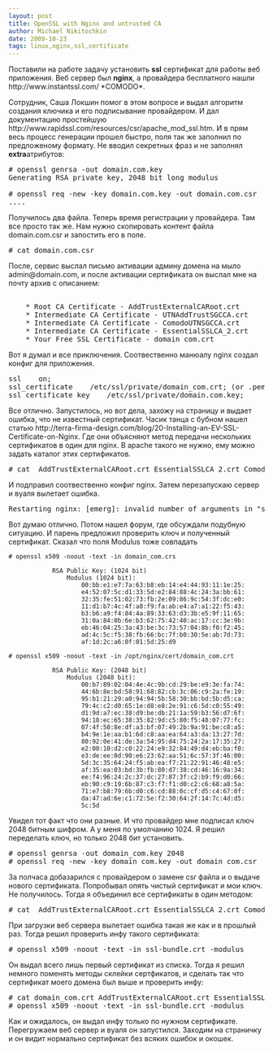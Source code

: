 ```yaml
---
layout: post
title: OpenSSL with Nginx and untrusted CA
author: Michael Nikitochkin
date: 2009-10-23
tags: linux,nginx,ssl,certificate
---
```


<p>
Поставили на работе задачу установить <strong>ssl</strong> сертификат для работы веб приложения. Веб сервер был <strong>nginx</strong>, а провайдера бесплатного нашли http://www.instantssl.com/ *COMODO*.</p>

<p>Сотрудник, Саша Локшин помог в этом вопросе и выдал алгоритм создания ключика и его подписывание провайдером. И дал документацию простейшую http://www.rapidssl.com/resources/csr/apache_mod_ssl.htm. И в прям весь процесс генерации прошел быстро, поля так же заполнил по предложеному формату. Не вводил секретных фраз и не заполнял <strong>extra</strong>атрибутов:
</p>

<pre># openssl genrsa -out domain.com.key
Generating RSA private key, 2048 bit long modulus

# openssl req -new -key domain.com.key -out domain.com.csr
....
</pre><p>
Получилось два файла. Теперь время регистрации у провайдера. Там все просто так же. Нам нужно скопировать контент файла domain.com.csr и запостить его в поле.
</p><pre># cat domain.com.csr</pre><p>
После, сервис выслал письмо активации админу домена на мыло admin@domain.com, и после активации сертификата он выслал мне на почту архив с описанием:
</p>
<pre>    
    * Root CA Certificate - AddTrustExternalCARoot.crt
    * Intermediate CA Certificate - UTNAddTrustSGCCA.crt
    * Intermediate CA Certificate - ComodoUTNSGCCA.crt
    * Intermediate CA Certificate - EssentialSSLCA_2.crt
    * Your Free SSL Certificate - domain_com.crt
</pre><p>
Вот я думал и все приключения. Соотвественно манюалу nginx создал конфиг для приложения.
</p><pre>ssl    on;
ssl_certificate    /etc/ssl/private/domain_com.crt; (or .pem)
ssl_certificate_key    /etc/ssl/private/domain.com.key;
</pre><p>
Все отлично. Запустилось, но вот дела, захожу на страницу и выдает ошибка, что не известный сертификат. Часик танца с бубном нашел статью http://terra-firma-design.com/blog/20-Installing-an-EV-SSL-Certificate-on-Nginx.  Где они объясняют метод передачи нескольких сертификатов в один для nginx. В apache такого не нужно, ему можно задать каталог этих сертификатов.
</p><pre># cat  AddTrustExternalCARoot.crt EssentialSSLCA_2.crt ComodoUTNSGCCA.crt UTNAddTrustSGCCA.crt domain_com.crt &gt;&gt; domain_com_new.crt
</pre>

И подправил соотвественно конфиг nginx. Затем перезапускаю сервер и вуаля вылетает ошибка.
<pre>Restarting nginx: [emerg]: invalid number of arguments in "ssl_certificate" directive in /opt/nginx/conf/production.conf:54</pre>

Вот думаю отлично. Потом нашел форум, где обсуждали подубную ситуацию. И парень предложил проверить ключ и полученный сертификат. Сказал что поля Modulus тоже совпадать

```
# openssl x509 -noout -text -in domain_com.crs
```

```
            RSA Public Key: (1024 bit)
                Modulus (1024 bit):
                    00:bb:e1:e7:7a:63:b8:eb:14:e4:44:93:11:1e:25:
                    e4:52:07:5c:d1:33:5d:e2:84:88:4c:24:3a:bb:61:
                    32:35:fe:51:02:73:fb:2e:09:86:9c:54:3f:dc:e0:
                    11:d1:b7:4c:4f:a8:f9:fa:ab:e4:a7:a1:22:f5:43:
                    b3:b6:a9:f4:84:4a:89:33:63:d3:3b:e5:9f:11:65:
                    31:0a:84:0b:6e:b3:62:75:42:40:ac:17:cc:3e:9b:
                    eb:46:04:25:3a:43:be:3c:73:57:04:8b:f0:f2:45:
                    ad:4c:5c:f5:38:fb:66:bc:7f:b0:30:5e:ab:7d:73:
                    af:1d:2c:a6:0f:01:5d:25:d9
```

```
# openssl x509 -noout -text -in /opt/nginx/cert/domain_com.crt
```

```
            RSA Public Key: (2048 bit)
                Modulus (2048 bit):
                    00:b7:89:02:04:4e:4c:9b:cd:29:be:e9:3e:fa:74:
                    44:6b:8e:bd:58:91:68:82:cb:3c:06:c9:2a:fe:19:
                    95:b1:21:29:a0:94:94:5b:58:30:bb:bd:5b:d5:ca:
                    79:4c:c2:d0:65:1e:d8:e8:2e:91:c6:5d:c0:55:49:
                    d1:9d:a7:ec:38:d9:be:db:21:1a:59:b3:56:d7:6f:
                    94:18:ec:65:38:35:82:9d:c5:80:f5:48:07:77:fc:
                    07:4f:50:8e:df:a3:bf:07:49:2b:9a:91:be:c8:a5:
                    b4:9e:1e:aa:b1:6d:c8:aa:ea:64:a3:da:13:27:7d:
                    80:92:0e:41:de:3a:54:95:d4:75:24:2a:17:35:27:
                    e2:00:10:d2:c0:22:24:e9:32:84:49:d4:eb:ba:f0:
                    e3:de:ee:0d:90:e6:23:62:aa:51:6c:57:3f:46:00:
                    5d:3c:35:64:24:f5:ab:ea:f7:21:22:91:46:48:e5:
                    af:35:ea:03:bd:3b:fb:80:d7:38:cd:46:16:9a:34:
                    ee:f4:96:24:2c:37:dc:27:87:3f:c2:b9:f9:d0:66:
                    eb:90:c9:19:6b:87:c3:f7:f1:d0:c2:c6:68:a8:5a:
                    71:e7:b8:79:6b:d0:c6:cd:88:0c:cf:d5:c4:67:0f:
                    da:47:ad:6e:c1:72:5e:f2:30:64:2f:14:7c:4d:d5:
                    5c:5d
```

Увидел тот факт что они разные. И что провайдер мне подписал ключ 2048 битным шифром. А у меня по умолчанию 1024. Я решил переделать ключ, но только 2048 бит установить.

<pre># openssl genrsa -out domain_com.key 2048
# openssl req -new -key domain_com.key -out domain_com.csr
</pre>

За полчаса добазарился с провайдером о замене csr файла и о выдаче нового сертификата. Попробывал опять чистый сертификат и мои ключ. Не получилось.
Тогда я объединил все сертификаты в один методом:
<pre># cat  AddTrustExternalCARoot.crt EssentialSSLCA_2.crt ComodoUTNSGCCA.crt UTNAddTrustSGCCA.crt domain_com.crt &gt;&gt; domain_com_new.crt
</pre>
При загрузки веб сервера вылетает ошибка такая же как и в прошлый раз. Тогда решил проверить инфу такого сертификата:
<pre># openssl x509 -noout -text -in ssl-bundle.crt -modulus
</pre>
Он выдал всего лишь первый сертификат из списка. Тогда я решил немного поменять методы склейки сертфикатов, и сделать так что сертификат моего домена был выше и проверить инфу:

<pre># cat domain_com.crt AddTrustExternalCARoot.crt EssentialSSLCA_2.crt ComodoUTNSGCCA.crt UTNAddTrustSGCCA.crt &gt; domain_com_2.crt
# openssl x509 -noout -text -in ssl-bundle.crt -modulus
</pre>

Как и ожидалось, он выдал инфу только по нужном сертификате. Перегружаем веб сервер и вуаля он запустился. Заходим на страничку и он видит нормально сертификат без всяких ошибок и окошек.
